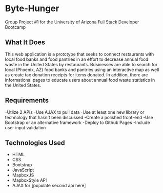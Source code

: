 # Byte-Hunger
Group Project #1 for the University of Arizona Full Stack Developer Bootcamp

## What It Does
This web application is a prototype that seeks to connect restaurants with local food banks and food pantries in an effort to decrease annual food waste in the United States by restaurants.  Businesses are able to search for local (Phoenix, AZ) food banks and pantries using an interactive map as well as create tax donation receipts for items donated.  In addition, there are informational pages to educate users about annual food waste statistics in the United States.

## Requirements
-Utlize 2 APIs
-Use AJAX to pull data
-Use at least one new library or technology that hasn't been discussed 
-Create a polished front-end
-Use Bootstrap or an alternative framework
-Deploy to Github Pages
-Include user input validation

## Technologies Used
- HTML
- CSS 
- Bootstrap
- JavaScript 
- MapboxJS
- MapboxStyle API
- AJAX for [populate second api here]


